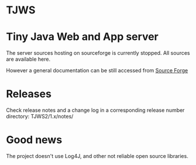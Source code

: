 TJWS
====

# Tiny Java Web and App server

The server sources hosting on sourceforge is currently stopped.
All sources are available here.

However a general documentation can be still accessed from <a href="http://tjws.sf.net">Source Forge</a>

# Releases

Check release notes and a change log in a corresponding release number directory: TJWS2/1.x/notes/

# Good news
The project doesn't use Log4J, and other not reliable open source libraries.
